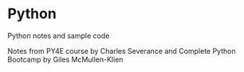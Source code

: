 # Python

Python notes and sample code 

Notes from PY4E course by Charles Severance and Complete Python Bootcamp by Giles McMullen-Klien
